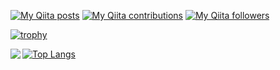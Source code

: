 [![My Qiita posts](https://qiita-badge.apiapi.app/s/atsutama/posts.svg)](http://qiita.com/atsutama)
[![My Qiita contributions](https://qiita-badge.apiapi.app/s/atsutama/contributions.svg)](http://qiita.com/atsutama)
[![My Qiita followers](https://qiita-badge.apiapi.app/s/atsutama/followers.svg)](http://qiita.com/atsutama)

[![trophy](https://github-profile-trophy.vercel.app/?username=atsutama2)](https://github.com/ryo-ma/github-profile-trophy)


<a href="https://github.com/anuraghazra/github-readme-stats">
  <img align="left" src="https://github-readme-stats.vercel.app/api?username=atsutama2&count_private=true&show_icons=true" />
</a>

[![Top Langs](https://github-readme-stats.vercel.app/api/top-langs/?username=atsutama2&layout=compact&exclude_repo=github-readme-stats,anuraghazra.github.io)](https://github.com/anuraghazra/github-readme-stats)
